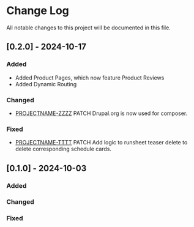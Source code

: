 
# Change Log
All notable changes to this project will be documented in this file.
 
## [0.2.0] - 2024-10-17
 
### Added

- Added Product Pages, which now feature Product Reviews
- Added Dynamic Routing
 
### Changed
  
- [PROJECTNAME-ZZZZ](http://tickets.projectname.com/browse/PROJECTNAME-ZZZZ)
  PATCH Drupal.org is now used for composer.
 
### Fixed
 
- [PROJECTNAME-TTTT](http://tickets.projectname.com/browse/PROJECTNAME-TTTT)
  PATCH Add logic to runsheet teaser delete to delete corresponding
  schedule cards. 
 
## [0.1.0] - 2024-10-03
 
### Added
   
### Changed
 
### Fixed
